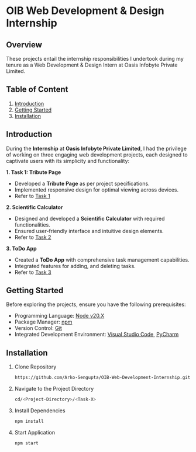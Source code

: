 # OIB Web Development & Design Internship
## Overview
These projects entail the internship responsibilities I undertook during my tenure as a Web Development & Design Intern at Oasis Infobyte Private Limited.

## Table of Content
1. [Introduction](#introduction)
2. [Getting Started](#getting-started)
3. [Installation](#installation)

## Introduction
During the **Internship** at **Oasis Infobyte Private Limited**, I had the privilege of working on three engaging web development projects, each designed to captivate users with its simplicity and functionality:

**1. Task 1: Tribute Page**
- Developed a **Tribute Page** as per project specifications.
- Implemented responsive design for optimal viewing across devices.
- Refer to [Task 1](https://github.com/Arko-Sengupta/OIB-Web-Development-Internship/tree/main/Task%201%20-%20Tribute%20Vault)

**2. Scientific Calculator**
- Designed and developed a **Scientific Calculator** with required functionalities.
- Ensured user-friendly interface and intuitive design elements.
- Refer to [Task 2](https://github.com/Arko-Sengupta/OIB-Web-Development-Internship/tree/main/Task%202%20-%20Scientific%20Calculator)

**3. ToDo App**
- Created a **ToDo App** with comprehensive task management capabilities.
- Integrated features for adding, and deleting tasks.
- Refer to [Task 3](https://github.com/Arko-Sengupta/OIB-Web-Development-Internship/tree/main/Task%203%20-%20ToDo%20App)

## Getting Started
Before exploring the projects, ensure you have the following prerequisites:
- Programming Language: [Node v20.X](https://nodejs.org/en/blog/release/v20.11.0)
- Package Manager: [npm](https://www.npmjs.com/)
- Version Control: [Git](https://git-scm.com/)
- Integrated Development Environment: [Visual Studio Code](https://code.visualstudio.com/), [PyCharm](https://www.jetbrains.com/pycharm/)

## Installation
1. Clone Repository
   ```bash
   https://github.com/Arko-Sengupta/OIB-Web-Development-Internship.git
   ```

2. Navigate to the Project Directory
   ```bash
   cd/<Project-Directory>/<Task-X>
   ```

3. Install Dependencies
   ```bash
   npm install
   ```

4. Start Application
   ```bash
   npm start
   ```